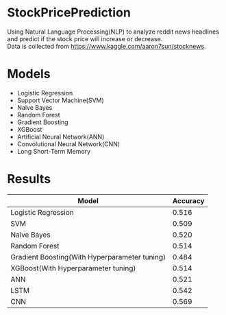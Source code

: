 # StockPricePrediction
Using Natural Language Processing(NLP) to analyze reddit news headlines <br /> 
and predict if the stock price will increase or decrease. <br />
Data is collected from https://www.kaggle.com/aaron7sun/stocknews. <br />

# Models
- Logistic Regression
- Support Vector Machine(SVM)
- Naive Bayes 
- Random Forest 
- Gradient Boosting
- XGBoost
- Artificial Neural Network(ANN)
- Convolutional Neural Network(CNN)
- Long Short-Term Memory

# Results
 Model  | Accuracy | 
| ------------- | ------------- | 
| Logistic Regression  | 0.516
| SVM  | 0.509
| Naive Bayes | 0.520
| Random Forest  | 0.514
| Gradient Boosting(With Hyperparameter tuning) | 0.484
| XGBoost(With Hyperparameter tuning)  | 0.514
| ANN  | 0.521
| LSTM  | 0.542
| CNN | 0.569
